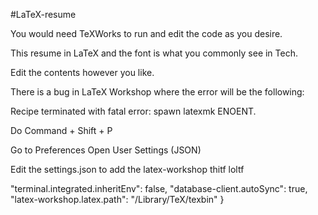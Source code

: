 #LaTeX-resume

You would need TeXWorks to run and edit the code as you desire.

This resume in LaTeX and the font is what you commonly see in Tech.

Edit the contents however you like.

There is a bug in LaTeX Workshop where the error will be the following:

Recipe terminated with fatal error: spawn latexmk ENOENT.

Do Command + Shift + P

Go to Preferences Open User Settings (JSON)

Edit the settings.json to add the latex-workshop thitf loltf

  "terminal.integrated.inheritEnv": false,
  "database-client.autoSync": true,
  "latex-workshop.latex.path": "/Library/TeX/texbin"
}
